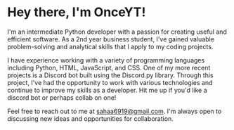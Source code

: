 # Hey there, I'm OnceYT!

I'm an intermediate Python developer with a passion for creating useful and efficient software. As a 2nd year business student, I've gained valuable problem-solving and analytical skills that I apply to my coding projects.

I have experience working with a variety of programming languages including Python, HTML, JavaScript, and CSS. One of my more recent projects is a Discord bot built using the Discord.py library. Through this project, I've had the opportunity to work with various technologies and continue to improve my skills as a developer. Hit me up if you'd like a discord bot or perhaps collab on one!

Feel free to reach out to me at sahaa6919@gmail.com. I'm always open to discussing new ideas and opportunities for collaboration.
